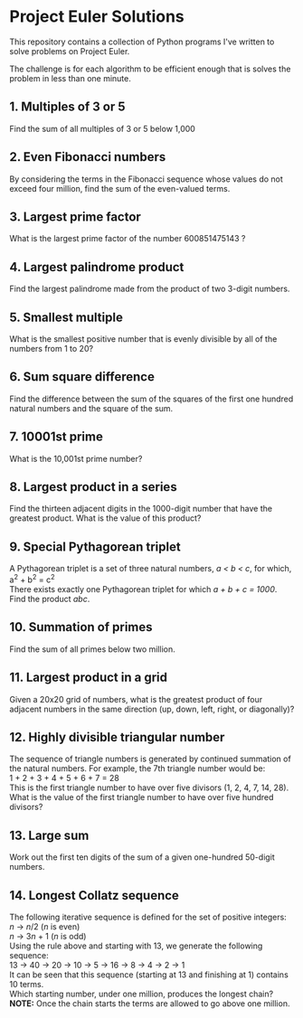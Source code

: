 # Project Euler Solutions
This repository contains a collection of Python programs I've written to solve problems on Project Euler.

The challenge is for each algorithm to be efficient enough that is solves the problem in less than one minute.

## 1. Multiples of 3 or 5
Find the sum of all multiples of 3 or 5 below 1,000

## 2. Even Fibonacci numbers
By considering the terms in the Fibonacci sequence whose values do not exceed four million, find the sum of the even-valued terms.

## 3. Largest prime factor
What is the largest prime factor of the number 600851475143 ?

## 4. Largest palindrome product
Find the largest palindrome made from the product of two 3-digit numbers.

## 5. Smallest multiple
What is the smallest positive number that is evenly divisible by all of the numbers from 1 to 20?

## 6. Sum square difference
Find the difference between the sum of the squares of the first one hundred natural numbers and the square of the sum.

## 7. 10001st prime
What is the 10,001st prime number?

## 8. Largest product in a series
Find the thirteen adjacent digits in the 1000-digit number that have the greatest product. What is the value of this product?

## 9. Special Pythagorean triplet
A Pythagorean triplet is a set of three natural numbers, *a < b < c*, for which,<br>
    a<sup>2</sup> + b<sup>2</sup> = c<sup>2</sup><br>
There exists exactly one Pythagorean triplet for which *a + b + c = 1000*.<br>
Find the product *abc*.

## 10. Summation of primes
Find the sum of all primes below two million.

## 11. Largest product in a grid
Given a 20x20 grid of numbers, what is the greatest product of four adjacent numbers in the same direction 
(up, down, left, right, or diagonally)?

## 12. Highly divisible triangular number
The sequence of triangle numbers is generated by continued summation of the natural numbers. 
For example, the 7th triangle number would be:<br>
    1 + 2 + 3 + 4 + 5 + 6 + 7 = 28 <br>
This is the first triangle number to have over five divisors (1, 2, 4, 7, 14, 28).<br>
What is the value of the first triangle number to have over five hundred divisors?

## 13. Large sum
Work out the first ten digits of the sum of a given one-hundred 50-digit numbers.

## 14. Longest Collatz sequence
The following iterative sequence is defined for the set of positive integers:<br>
    *n* → *n*/2 (*n* is even)<br>
    *n* → 3*n* + 1 (*n* is odd)<br>
Using the rule above and starting with 13, we generate the following sequence:<br>
    13 → 40 → 20 → 10 → 5 → 16 → 8 → 4 → 2 → 1<br>
It can be seen that this sequence (starting at 13 and finishing at 1) contains 10 terms.<br>
Which starting number, under one million, produces the longest chain?<br>
**NOTE:** Once the chain starts the terms are allowed to go above one million.